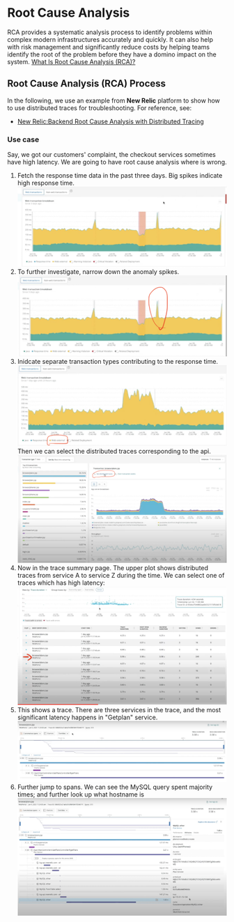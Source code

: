 
# Root Cause Analysis

RCA provides a systematic analysis process to identify problems within complex modern infrastructures accurately and quickly. It can also help with risk management and significantly reduce costs by helping teams identify the root of the problem before they have a domino impact on the system. [What Is Root Cause Analysis (RCA)?](https://www.splunk.com/en_us/data-insider/what-is-root-cause-analysis.html?utm_campaign=google_amer_en_search_generic_dynamic_audienceonly&utm_source=google&utm_medium=cpc&utm_content=dynamic_search&utm_term=&_bk=&_bt=641457582643&_bm=&_bn=g&_bg=144996249792&device=c&gclid=Cj0KCQiAn4SeBhCwARIsANeF9DI_vnK4iRxCFDv9aXEZe0qhcfzCLrFqrshSJqkxxbSqaG7_D78viBoaAvHWEALw_wcB)

## Root Cause Analysis (RCA) Process

In the following, we use an example from **New Relic** platform to show how to use distributed traces for troubleshooting. For reference, see:
* [New Relic:Backend Root Cause Analysis with Distributed Tracing](https://www.youtube.com/watch?v=r9ImAQ5J5h4)

### Use case

Say, we got our customers' complaint, the checkout services sometimes have high latency. We are going to have root cause analysis where is wrong.

1. Fetch the response time data in the past three days. Big spikes indicate high response time.
![step1](images/step1.png)
2. To further investigate, narrow down the anomaly spikes.
![step2](images/step2.png)
3. Inidcate separate transaction types contributing to the response time.
![step3-1](images/step3_1.png)
Then we can select the distributed traces corresponding to the api.
![step3-2](images/step3_2.png)
4. Now in the trace summary page. The upper plot shows distributed traces from service A to service Z during the time. We can select one of traces which has high latency:
![step4](images/step4.png)
5. This shows a trace. There are three services in the trace, and the most significant latency happens in "Getplan" service.
![step5](images/step5.png)
6. Further jump to spans. We can see the MySQL query spent majority times; and further look up what hostname is
![step6](images/step6.png)


